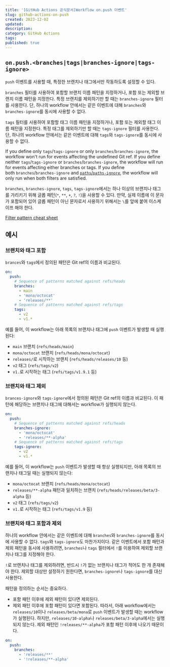 ```yaml
---
title: '[GitHub Actions 공식문서]Workflow on.push 이벤트'
slug: github-actions-on-push
created: 2023-12-02
updated:
description:
category: GitHub Actions
tags:
published: true
---
```


## `on.push.<branches|tags|branches-ignore|tags-ignore>`

`push` 이벤트를 사용할 때, 특정한 브랜치나 태그에서만 작동하도록 설정할 수 있다.

`branches` 필터를 사용하여 포함할 브랜치 이름 패턴을 지정하거나, 포함 또는 제외할 브랜치 이름 패턴을 지정한다.
특정 브랜치를 제외하기만 할 때는 `branches-ignore` 필터를 사용한다.
단, 하나의 workflow 안에서는 같은 이벤트에 대해 `branches`와 `branches-ignore`를 동시에 사용할 수 없다.

`tags` 필터를 사용하여 포함할 태그 이름 패턴을 지정하거나, 포함 또는 제외할 태그 이름 패턴을 지정한다.
특정 태그를 제외하기만 할 때는 `tags-ignore` 필터를 사용한다.
단, 하나의 workflow 안에서는 같은 이벤트에 대해 `tags`와 `tags-ignore`를 동시에 사용할 수 없다.

If you define only `tags`/`tags-ignore` or only `branches`/`branches-ignore`, the workflow won't run for events affecting the undefined Git ref.
If you define neither `tags`/`tags-ignore` or `branches`/`branches-ignore`, the workflow will run for events affecting either branches or tags.
If you define both `branches`/`branches-ignore` and [`paths`/`paths-ignore`][2], the workflow will only run when both filters are satisfied.

`branches`, `branches-ignore`, `tags`, `tags-ignore`에서는 하나 이상의 브랜치나 태그를 가리키기 위해 글롭 패턴(`*`, `**`, `+`, `?`, `!`)을 사용할 수 있다.
만약, 실제 이름에 이 문자가 포함되어 있어 글롭 패턴이 아닌 문자로서 사용하기 위해서는 `\`를 앞에 붙여 이스케이프 해야 한다.

[Filter pattern cheat sheet][3]

## 예시

### 브랜치와 태그 포함

`brances`와 `tags`에서 정의된 패턴은 Git ref의 이름과 비교된다.

```yml
on:
  push:
    # Sequence of patterns matched against refs/heads
    branches:
      - main
      - 'mona/octocat'
      - 'releases/**'
    # Sequence of patterns matched against refs/tags
    tags:
      - v2
      - v1.*
```

예를 들어, 이 workflow는 아래 목록의 브랜치나 태그에 `push` 이벤트가 발생할 때 실행된다:

- `main` 브랜치 (`refs/heads/main`)
- `mona/octocat` 브랜치 (`refs/heads/mona/octocat`)
- `releases/`로 시작하는 브랜치 (`refs/heads/releases/10` 등)
- `v2` 태그 (`refs/tags/v2`)
- `v1.`로 시작하는 태그 (`refs/tags/v1.9.1` 등)

### 브랜치와 태그 제외

`brances-ignore`와 `tags-ignore`에서 정의된 패턴은 Git ref의 이름과 비교된다.
이 패턴에 해당하는 브랜치나 태그에 대해서는 workflow가 실행되지 않는다.

```yml
on:
  push:
    # Sequence of patterns matched against refs/heads
    branches-ignore:
      - 'mona/octocat'
      - 'releases/**-alpha'
    # Sequence of patterns matched against refs/tags
    tags-ignore:
      - v2
      - v1.*
```

예를 들어, 이 workflow는 `push` 이벤트가 발생할 때 항상 실행되지만, 아래 목록의 브랜치나 태그일 때는 실행되지 않는다:

- `mona/octocat` 브랜치 (`refs/heads/mona/octocat`)
- `releases/**-alpha` 패턴과 일치하는 브랜치 (`refs/heads/releases/beta/3-alpha` 등)
- `v2` 태그 (`refs/tags/v2`)
- `v1.`로 시작하는 태그 (`refs/tags/v1.9` 등)

### 브랜치와 태그 포함과 제외

하나의 workflow 안에서는 같은 이벤트에 대해 `branches`와 `branches-ignore`를 동시에 사용할 수 없다.
`tags`와 `tags-ignore`도 마찬가지이다.
같은 이벤트에서 포함 패턴과 제외 패턴을 동시에 사용하려면, `branches`나 `tags` 필터에서 `!`를 이용하여 제외할 브랜치나 태그를 지정해야 한다.

`!`로 브랜치나 태그를 제외하려면, 반드시 `!`가 없는 브랜치나 태그가 적어도 한 개 존재해야 한다.
제외할 대상만 설정하기 원한다면, `branches-ignore`나 `tags-ignore`를 대신 사용한다.

패턴을 정의하는 순서는 중요하다.

- 포함 패턴 이후에 제외 패턴이 있다면 제외된다.
- 제외 패턴 이후에 포함 패턴이 있다면 포함된다.
  따라서, 아래 workflow에서는 `releases/10`이나 `releases/beta/mona`로 `push` 이벤트가 발생할 때는 workflow가 실행된다.
  하지만, `releases/10-alpha`나 `releases/beta/3-alpha`에서는 실행되지 않는다.
  제외 패턴인 `!releases/**-alpha`가 포함 패턴 이후에 나오기 때문이다.

```yml
on:
  push:
    branches:
      - 'releases/**'
      - '!releases/**-alpha'
```

[1]: https://docs.github.com/en/actions/using-workflows/workflow-syntax-for-github-actions#onpushbranchestagsbranches-ignoretags-ignore 'on,.push event'
[2]: https://docs.github.com/en/actions/using-workflows/workflow-syntax-for-github-actions#onpushpull_requestpull_request_targetpathspaths-ignore 'paths/paths-ignore'
[3]: https://docs.github.com/en/actions/using-workflows/workflow-syntax-for-github-actions#filter-pattern-cheat-sheet 'Filter pattern cheat sheet'

